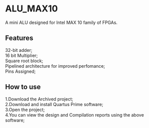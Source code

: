 # ALU_MAX10
A mini ALU designed for Intel MAX 10 family of FPGAs.

## Features

32-bit adder;\
16 bit Multiplier;\
Square root block;\
Pipelined architecture for improved perfomance;\
Pins Assigned;

## How to use

1.Download the Archived project;\
2.Download and install Quartus Prime software;\
3.Open the project;\
4.You can view the design and Compilation reports using the above software;
